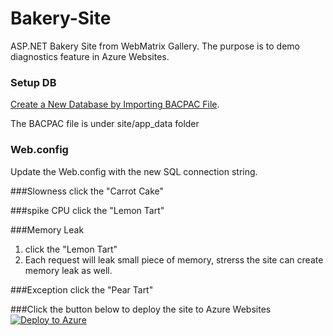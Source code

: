 # Bakery-Site
ASP.NET Bakery Site from WebMatrix Gallery. The purpose is to demo diagnostics feature in Azure Websites.

### Setup DB
[Create a New Database by Importing BACPAC File](http://msdn.microsoft.com/en-us/library/azure/hh335292.aspx).

The BACPAC file is under site/app_data folder
### Web.config
Update the Web.config with the new SQL connection string.

###Slowness
click the "Carrot Cake"

###spike CPU
click the "Lemon Tart"

###Memory Leak
1. click the "Lemon Tart"
2. Each request will leak small piece of memory, strerss the site can create memory leak as well.

###Exception
click the "Pear Tart"

###Click the button below to deploy the site to Azure Websites
[![Deploy to Azure](http://azuredeploy.net/deploybutton.png)](https://azuredeploy.net/)
